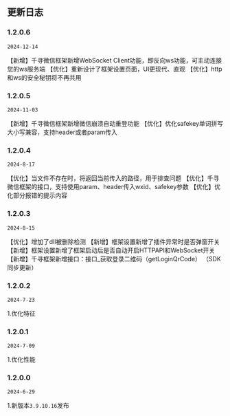 ## 更新日志

### 1.2.0.6

`2024-12-14`

【新增】千寻微信框架新增WebSocket Client功能，即反向ws功能，可主动连接您的ws服务端
【优化】重新设计了框架设置页面，UI更现代、直观
【优化】http和ws的安全秘钥将不再共用

### 1.2.0.5

`2024-11-03`

【新增】千寻微信框架新增微信崩溃自动重登功能
【优化】优化safekey单词拼写大小写兼容，支持header或者param传入

### 1.2.0.4

`2024-8-17`

【优化】当文件不存在时，将返回当前传入的路径，用于排查问题
【优化】千寻微信框架的接口，支持使用param、header传入wxid、safekey参数
【优化】优化部分报错的提示内容

### 1.2.0.3

`2024-8-15`

【优化】增加了dll被删除检测
【新增】框架设置新增了插件异常时是否弹窗开关
【新增】框架设置新增了框架启动后是否自动开启HTTPAPI和WebSocket开关
【新增】千寻框架新增接口：接口_获取登录二维码（getLoginQrCode） （SDK同步更新）

### 1.2.0.2

`2024-7-23`

1.优化特征


### 1.2.0.1

`2024-7-09`

1.优化性能


### 1.2.0.0

`2024-6-29`

1.新版本`3.9.10.16`发布
